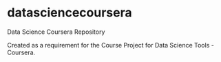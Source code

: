 datasciencecoursera
===================

Data Science Coursera Repository

Created as a requirement for the Course Project for Data Science Tools - Coursera.
